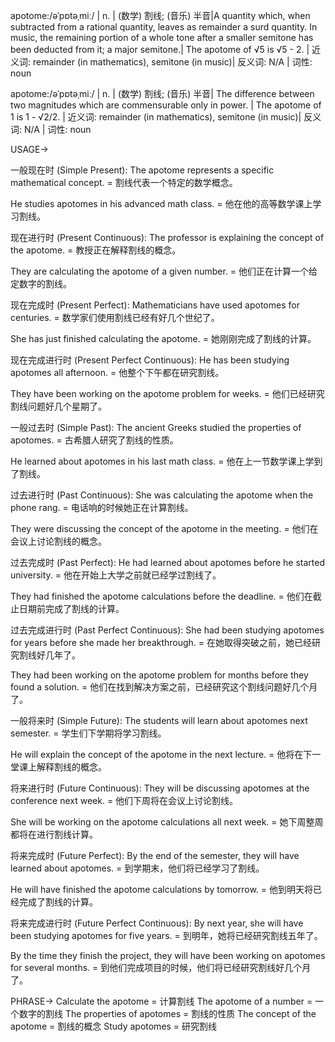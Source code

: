 apotome:/əˈpɒtəˌmiː/ | n. | (数学) 割线; (音乐) 半音|A quantity which, when subtracted from a rational quantity, leaves as remainder a surd quantity. In music, the remaining portion of a whole tone after a smaller semitone has been deducted from it; a major semitone.| The apotome of √5 is √5 - 2. |  近义词:  remainder (in mathematics), semitone (in music)| 反义词: N/A | 词性: noun

apotome:/əˈpɒtəˌmiː/ | n. | (数学) 割线; (音乐) 半音|  The difference between two magnitudes which are commensurable only in power. | The apotome of 1 is 1 - √2/2. | 近义词:  remainder (in mathematics), semitone (in music)| 反义词: N/A | 词性: noun


USAGE->

一般现在时 (Simple Present):
The apotome represents a specific mathematical concept. =  割线代表一个特定的数学概念。

He studies apotomes in his advanced math class. = 他在他的高等数学课上学习割线。

现在进行时 (Present Continuous):
The professor is explaining the concept of the apotome. = 教授正在解释割线的概念。

They are calculating the apotome of a given number. = 他们正在计算一个给定数字的割线。

现在完成时 (Present Perfect):
Mathematicians have used apotomes for centuries. = 数学家们使用割线已经有好几个世纪了。

She has just finished calculating the apotome. = 她刚刚完成了割线的计算。


现在完成进行时 (Present Perfect Continuous):
He has been studying apotomes all afternoon. = 他整个下午都在研究割线。

They have been working on the apotome problem for weeks.  = 他们已经研究割线问题好几个星期了。

一般过去时 (Simple Past):
The ancient Greeks studied the properties of apotomes. = 古希腊人研究了割线的性质。

He learned about apotomes in his last math class.  = 他在上一节数学课上学到了割线。

过去进行时 (Past Continuous):
She was calculating the apotome when the phone rang. = 电话响的时候她正在计算割线。

They were discussing the concept of the apotome in the meeting. = 他们在会议上讨论割线的概念。

过去完成时 (Past Perfect):
He had learned about apotomes before he started university. = 他在开始上大学之前就已经学过割线了。

They had finished the apotome calculations before the deadline. = 他们在截止日期前完成了割线的计算。


过去完成进行时 (Past Perfect Continuous):
She had been studying apotomes for years before she made her breakthrough.  = 在她取得突破之前，她已经研究割线好几年了。

They had been working on the apotome problem for months before they found a solution.  = 他们在找到解决方案之前，已经研究这个割线问题好几个月了。


一般将来时 (Simple Future):
The students will learn about apotomes next semester. = 学生们下学期将学习割线。

He will explain the concept of the apotome in the next lecture. = 他将在下一堂课上解释割线的概念。

将来进行时 (Future Continuous):
They will be discussing apotomes at the conference next week.  = 他们下周将在会议上讨论割线。

She will be working on the apotome calculations all next week. = 她下周整周都将在进行割线计算。


将来完成时 (Future Perfect):
By the end of the semester, they will have learned about apotomes. = 到学期末，他们将已经学习了割线。

He will have finished the apotome calculations by tomorrow. = 他到明天将已经完成了割线的计算。


将来完成进行时 (Future Perfect Continuous):
By next year, she will have been studying apotomes for five years. = 到明年，她将已经研究割线五年了。

By the time they finish the project, they will have been working on apotomes for several months. = 到他们完成项目的时候，他们将已经研究割线好几个月了。


PHRASE->
Calculate the apotome = 计算割线
The apotome of a number = 一个数字的割线
The properties of apotomes = 割线的性质
The concept of the apotome = 割线的概念
Study apotomes = 研究割线
